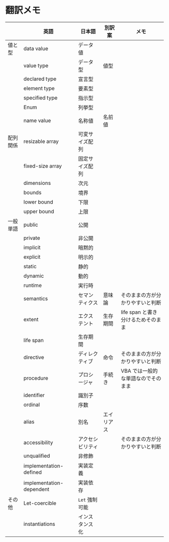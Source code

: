 # 翻訳メモ

|          | 英語                     | 日本語         | 別訳案     | メモ                               |
| -------- | ------------------------ | -------------- | ---------- | ---------------------------------- |
| 値と型   | data value               | データ値       |            |                                    |
|          | value type               | データ型       | 値型       |                                    |
|          | declared type            | 宣言型         |            |                                    |
|          | element type             | 要素型         |            |                                    |
|          | specified type           | 指示型         |            |                                    |
|          | Enum                     | 列挙型         |            |                                    |
|          | name value               | 名称値         | 名前値     |                                    |
| 配列関係 | resizable array          | 可変サイズ配列 |            |                                    |
|          | fixed-size array         | 固定サイズ配列 |            |                                    |
|          | dimensions               | 次元           |            |                                    |
|          | bounds                   | 境界           |            |                                    |
|          | lower bound              | 下限           |            |                                    |
|          | upper bound              | 上限           |            |                                    |
| 一般単語 | public                   | 公開           |            |                                    |
|          | private                  | 非公開         |            |                                    |
|          | implicit                 | 暗黙的         |            |                                    |
|          | explicit                 | 明示的         |            |                                    |
|          | static                   | 静的           |            |                                    |
|          | dynamic                  | 動的           |            |                                    |
|          | runtime                  | 実行時         |            |                                    |
|          | semantics                | セマンティクス | 意味論     | そのままの方が分かりやすいと判断   |
|          | extent                   | エクステント   | 生存期間   | life span と書き分けるためそのまま |
|          | life span                | 生存期間       |            |                                    |
|          | directive                | ディレクティブ | 命令       | そのままの方が分かりやすいと判断   |
|          | procedure                | プロシージャ   | 手続き     | VBA では一般的な単語なのでそのまま |
|          | identifier               | 識別子         |            |                                    |
|          | ordinal                  | 序数           |            |                                    |
|          | alias                    | 別名           | エイリアス |                                    |
|          | accessibility            | アクセシビリティ |  | そのままの方が分かりやすいと判断   |
|          | unqualified              | 非修飾         |            |                                    |
|          | implementation-defined   | 実装定義       |            |                                    |
|          | implementation-dependent | 実装依存       |            |                                    |
| その他   | Let-coercible            | `Let` 強制可能 |            |                                    |
|          | instantiations           | インスタンス化 |            |                                    |
